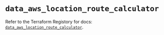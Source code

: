 # `data_aws_location_route_calculator`

Refer to the Terraform Registory for docs: [`data_aws_location_route_calculator`](https://registry.terraform.io/providers/hashicorp/aws/5.8.0/docs/data-sources/location_route_calculator).
